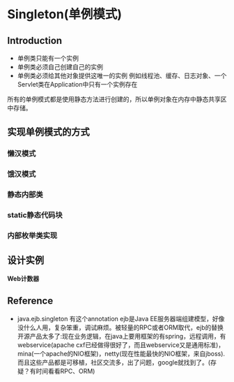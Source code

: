 # Singleton(单例模式)

## Introduction

- 单例类只能有一个实例
- 单例类必须自己创建自己的实例
- 单例类必须给其他对象提供这唯一的实例
例如线程池、缓存、日志对象、一个Servlet类在Application中只有一个实例存在

所有的单例模式都是使用静态方法进行创建的，所以单例对象在内存中静态共享区中存储。

## 实现单例模式的方式

### 懒汉模式


### 饿汉模式

### 静态内部类

### static静态代码块

### 内部枚举类实现

## 设计实例

**Web计数器**

## Reference

- java.ejb.singleton 有这个annotation
ejb是Java EE服务器端组建模型，好像没什么人用，复杂笨重，调试麻烦。被轻量的RPC或者ORM取代，ejb的替换开源产品太多了:现在业务逻辑，在java上要用框架的有spring，远程调用，有webservice(apache cxf已经做得很好了，而且webservice又是通用标准)，mina(一个apache的NIO框架)，netty(现在性能最快的NIO框架，来自jboss).而且这些产品都是可移植，社区交流多，出了问题，google就找到了。(存疑？有时间看看RPC、ORM)
